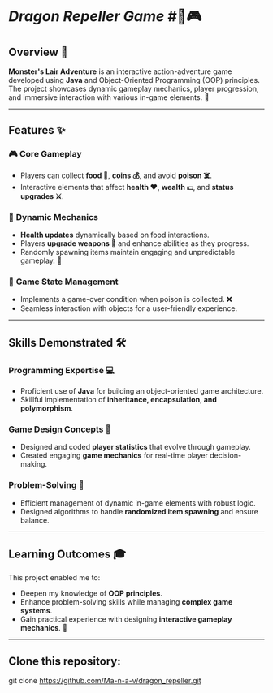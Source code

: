 # *Dragon Repeller Game* #🐉🎮

## **Overview** 📝
**Monster's Lair Adventure** is an interactive action-adventure game developed using **Java** and Object-Oriented Programming (OOP) principles. The project showcases dynamic gameplay mechanics, player progression, and immersive interaction with various in-game elements. 🌟

---

## **Features** ✨

### 🎮 **Core Gameplay**
- Players can collect **food 🍎**, **coins 💰**, and avoid **poison ☠️**.
- Interactive elements that affect **health ❤️**, **wealth 💵**, and **status upgrades ⚔️**.

### 🚀 **Dynamic Mechanics**
- **Health updates** dynamically based on food interactions.
- Players **upgrade weapons 🔪** and enhance abilities as they progress.
- Randomly spawning items maintain engaging and unpredictable gameplay. 🎲

### 🔄 **Game State Management**
- Implements a game-over condition when poison is collected. ❌
- Seamless interaction with objects for a user-friendly experience.

---

## **Skills Demonstrated** 🛠️

### **Programming Expertise** 💻
- Proficient use of **Java** for building an object-oriented game architecture.
- Skillful implementation of **inheritance, encapsulation, and polymorphism**.

### **Game Design Concepts** 🎨
- Designed and coded **player statistics** that evolve through gameplay.
- Created engaging **game mechanics** for real-time player decision-making.

### **Problem-Solving** 🧠
- Efficient management of dynamic in-game elements with robust logic.
- Designed algorithms to handle **randomized item spawning** and ensure balance.

---

## **Learning Outcomes** 🎓
This project enabled me to:
- Deepen my knowledge of **OOP principles**.
- Enhance problem-solving skills while managing **complex game systems**.
- Gain practical experience with designing **interactive gameplay mechanics**. 🚀

---

## Clone this repository:
git clone https://github.com/Ma-n-a-v/dragon_repeller.git
